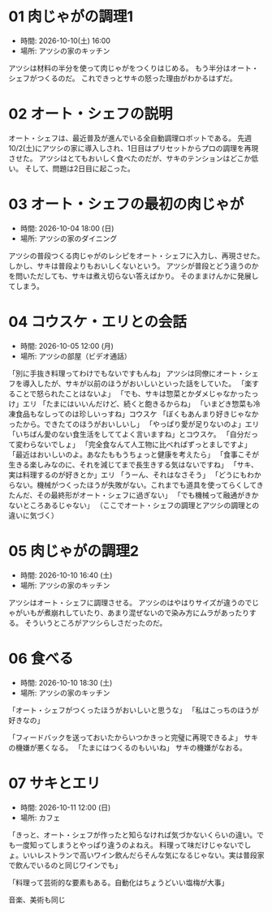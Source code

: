 # 01 肉じゃがの調理1

- 時間: 2026-10-10(土) 16:00
- 場所: アツシの家のキッチン

アツシは材料の半分を使って肉じゃがをつくりはじめる。
もう半分はオート・シェフがつくるのだ。
これできっとサキの怒った理由がわかるはずだ。

# 02 オート・シェフの説明

オート・シェフは、最近普及が進んでいる全自動調理ロボットである。
先週10/2(土)にアツシの家に導入しされ、1日目はプリセットからプロの調理を再現させた。
アツシはとてもおいしく食べたのだが、サキのテンションはどこか低い。
そして、問題は2日目に起こった。

# 03 オート・シェフの最初の肉じゃが

- 時間: 2026-10-04 18:00 (日)
- 場所: アツシの家のダイニング

アツシの普段つくる肉じゃがのレシピをオート・シェフに入力し、再現させた。
しかし、サキは普段よりもおいしくないという。
アツシが普段とどう違うのかを問いただしても、サキは煮え切らない答えばかり。
そのままけんかに発展してしまう。

# 04 コウスケ・エリとの会話

- 時間: 2026-10-05 12:00 (月)
- 場所: アツシの部屋（ビデオ通話）

「別に手抜き料理ってわけでもないですもんね」
アツシは同僚にオート・シェフを導入したが、サキが以前のほうがおいしいといった話をしていた。
「楽することで怒られたことはないよ」
「でも、サキは惣菜とかダメじゃなかったっけ」エリ
「たまにはいいんだけど、続くと飽きるからね」
「いまどき惣菜も冷凍食品もなしってのは珍しいっすね」コウスケ
「ぼくもあんまり好きじゃなかったから。できたてのほうがおいしいし」
「やっぱり愛が足りないのよ」エリ
「いちばん愛のない食生活をしててよく言いますね」とコウスケ。
「自分だって変わらないでしょ」
「完全食なんて人工物に比べればずっとましですよ」
「最近はおいしいのよ。あなたももうちょっと健康を考えたら」
「食事こそが生きる楽しみなのに、それを減じてまで長生きする気はないですね」
「サキ、実は料理するのが好きとか」エリ
「うーん、それはなさそう」
「どうにもわからない。機械がつくったほうが失敗がない。これまでも道具を使ってらくしてきたんだ、その最終形がオート・シェフに過ぎない」
「でも機械って融通がきかないところあるじゃない」
（ここでオート・シェフの調理とアツシの調理との違いに気づく）

# 05 肉じゃがの調理2

- 時間: 2026-10-10 16:40 (土)
- 場所: アツシの家のキッチン

アツシはオート・シェフに調理させる。
アツシのはやはりサイズが違うのでじゃがいもが煮崩れしていたり、あまり混ぜないので染み方にムラがあったりする。
そういうところがアツシらしさだったのだ。

# 06 食べる

- 時間: 2026-10-10 18:30 (土)
- 場所: アツシの家のキッチン

「オート・シェフがつくったほうがおいしいと思うな」
「私はこっちのほうが好きなの」

「フィードバックを送っておいたからいつかきっと完璧に再現できるよ」
サキの機嫌が悪くなる。
「たまにはつくるのもいいね」
サキの機嫌がなおる。

# 07 サキとエリ

- 時間: 2026-10-11 12:00 (日)
- 場所: カフェ

「きっと、オート・シェフが作ったと知らなければ気づかないくらいの違い。でも一度知ってしまうとやっぱり違うのよねえ。
料理って味だけじゃないでしょ。いいレストランで高いワイン飲んだらそんな気になるじゃない。実は普段家で飲んでいるのと同じワインでも」

「料理って芸術的な要素もある。自動化はちょうどいい塩梅が大事」

音楽、美術も同じ
